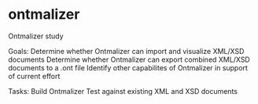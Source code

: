 ontmalizer
==========

Ontmalizer study

Goals:
  Determine whether Ontmalizer can import and visualize XML/XSD documents
  Determine whether Ontmalizer can export combined XML/XSD documents to a .ont file
  Identify other capabilites of Ontmalizer in support of current effort

Tasks:
  Build Ontmalizer
  Test against existing XML and XSD documents
